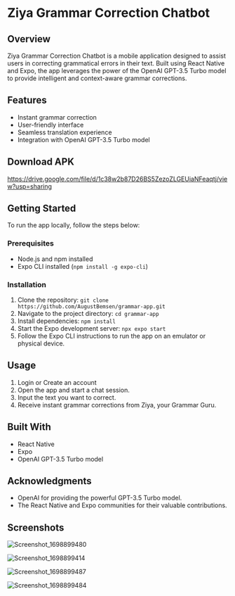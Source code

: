 # Ziya Grammar Correction Chatbot

## Overview
Ziya Grammar Correction Chatbot is a mobile application designed to assist users in correcting grammatical errors in their text. Built using React Native and Expo, the app leverages the power of the OpenAI GPT-3.5 Turbo model to provide intelligent and context-aware grammar corrections.


## Features
- Instant grammar correction
- User-friendly interface
- Seamless translation experience
- Integration with OpenAI GPT-3.5 Turbo model

## Download APK
https://drive.google.com/file/d/1c38w2b87D26BS5ZezoZLGEUiaNFeaqtj/view?usp=sharing


## Getting Started
To run the app locally, follow the steps below:

### Prerequisites
- Node.js and npm installed
- Expo CLI installed (`npm install -g expo-cli`)

### Installation
1. Clone the repository: `git clone https://github.com/AugustBemsen/grammar-app.git`
2. Navigate to the project directory: `cd grammar-app`
3. Install dependencies: `npm install`
4. Start the Expo development server: `npx expo start`
5. Follow the Expo CLI instructions to run the app on an emulator or physical device.

## Usage
1. Login or Create an account
2. Open the app and start a chat session.
3. Input the text you want to correct.
4. Receive instant grammar corrections from Ziya, your Grammar Guru.

## Built With
- React Native
- Expo
- OpenAI GPT-3.5 Turbo model



## Acknowledgments
- OpenAI for providing the powerful GPT-3.5 Turbo model.
- The React Native and Expo communities for their valuable contributions.



## Screenshots

![Screenshot_1698899480](https://github.com/AugustBemsen/grammer-app/assets/54921134/697b840c-27fa-4b03-90be-2519423a100b)

![Screenshot_1698899414](https://github.com/AugustBemsen/grammer-app/assets/54921134/6a93889d-00b8-4ab1-8ff5-b269df91297e)

![Screenshot_1698899487](https://github.com/AugustBemsen/grammer-app/assets/54921134/795289ae-ac46-4d3a-9a6d-00262ca5f3f9)

![Screenshot_1698899484](https://github.com/AugustBemsen/grammer-app/assets/54921134/32d7a892-0a05-4d6e-b90b-2edf97214e52)
